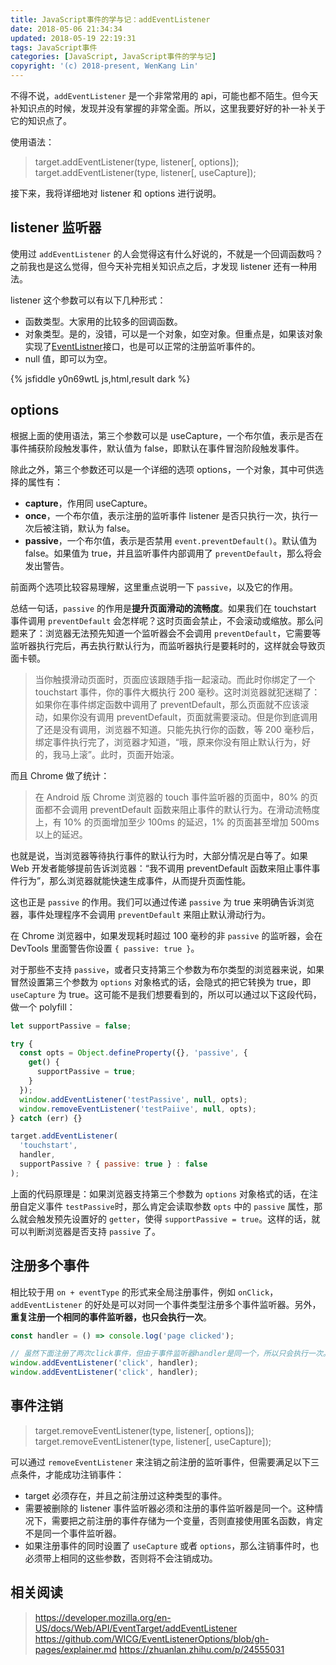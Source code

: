 ```yaml
---
title: JavaScript事件的学与记：addEventListener
date: 2018-05-06 21:34:34
updated: 2018-05-19 22:19:31
tags: JavaScript事件
categories: [JavaScript, JavaScript事件的学与记]
copyright: '(c) 2018-present, WenKang Lin'
---
```


不得不说，`addEventListener` 是一个非常常用的 api，可能也都不陌生。但今天补知识点的时候，发现并没有掌握的非常全面。所以，这里我要好好的补一补关于它的知识点了。

<!-- more -->

使用语法：

> target.addEventListener(type, listener[, options]);
> target.addEventListener(type, listener[, useCapture]);

接下来，我将详细地对 listener 和 options 进行说明。

## listener 监听器

使用过 `addEventListener` 的人会觉得这有什么好说的，不就是一个回调函数吗？之前我也是这么觉得，但今天补完相关知识点之后，才发现 listener 还有一种用法。

listener 这个参数可以有以下几种形式：

* 函数类型。大家用的比较多的回调函数。
* 对象类型。是的，没错，可以是一个对象，如空对象。但重点是，如果该对象实现了[EventListner][eventlistener]接口，也是可以正常的注册监听事件的。
* null 值，即可以为空。

{% jsfiddle y0n69wtL js,html,result dark %}

## options

根据上面的使用语法，第三个参数可以是 useCapture，一个布尔值，表示是否在事件捕获阶段触发事件，默认值为 false，即默认在事件冒泡阶段触发事件。

除此之外，第三个参数还可以是一个详细的选项 options，一个对象，其中可供选择的属性有：

* **capture**，作用同 useCapture。
* **once**，一个布尔值，表示注册的监听事件 listener 是否只执行一次，执行一次后被注销，默认为 false。
* **passive**，一个布尔值，表示是否禁用 `event.preventDefault()`。默认值为 false。如果值为 true，并且监听事件内部调用了 `preventDefault`，那么将会发出警告。

前面两个选项比较容易理解，这里重点说明一下 `passive`，以及它的作用。

总结一句话，`passive` 的作用是**提升页面滑动的流畅度**。如果我们在 touchstart 事件调用 `preventDefault` 会怎样呢？这时页面会禁止，不会滚动或缩放。那么问题来了：浏览器无法预先知道一个监听器会不会调用 `preventDefault`，它需要等监听器执行完后，再去执行默认行为，而监听器执行是要耗时的，这样就会导致页面卡顿。

> 当你触摸滑动页面时，页面应该跟随手指一起滚动。而此时你绑定了一个 touchstart 事件，你的事件大概执行 200 毫秒。这时浏览器就犯迷糊了：如果你在事件绑定函数中调用了 preventDefault，那么页面就不应该滚动，如果你没有调用 preventDefault，页面就需要滚动。但是你到底调用了还是没有调用，浏览器不知道。只能先执行你的函数，等 200 毫秒后，绑定事件执行完了，浏览器才知道，“哦，原来你没有阻止默认行为，好的，我马上滚”。此时，页面开始滚。

而且 Chrome 做了统计：

> 在 Android 版 Chrome 浏览器的 touch 事件监听器的页面中，80% 的页面都不会调用 preventDefault 函数来阻止事件的默认行为。在滑动流畅度上，有 10% 的页面增加至少 100ms 的延迟，1% 的页面甚至增加 500ms 以上的延迟。

也就是说，当浏览器等待执行事件的默认行为时，大部分情况是白等了。如果 Web 开发者能够提前告诉浏览器：“我不调用 preventDefault 函数来阻止事件事件行为”，那么浏览器就能快速生成事件，从而提升页面性能。

这也正是 `passive` 的作用。我们可以通过传递 `passive` 为 true 来明确告诉浏览器，事件处理程序不会调用 `preventDefault` 来阻止默认滑动行为。

在 Chrome 浏览器中，如果发现耗时超过 100 毫秒的非 `passive` 的监听器，会在 DevTools 里面警告你设置 `{ passive: true }`。

对于那些不支持 `passive`，或者只支持第三个参数为布尔类型的浏览器来说，如果冒然设置第三个参数为 `options` 对象格式的话，会隐式的把它转换为 true，即 `useCapture` 为 true。这可能不是我们想要看到的，所以可以通过以下这段代码，做一个 polyfill：

```js
let supportPassive = false;

try {
  const opts = Object.defineProperty({}, 'passive', {
    get() {
      supportPassive = true;
    }
  });
  window.addEventListener('testPassive', null, opts);
  window.removeEventListener('testPaiive', null, opts);
} catch (err) {}

target.addEventListener(
  'touchstart',
  handler,
  supportPassive ? { passive: true } : false
);
```

上面的代码原理是：如果浏览器支持第三个参数为 `options` 对象格式的话，在注册自定义事件 `testPassive`时，那么肯定会读取参数 `opts` 中的 `passive` 属性，那么就会触发预先设置好的 `getter`，使得 `supportPassive = true`。这样的话，就可以判断浏览器是否支持 `passive` 了。

## 注册多个事件

相比较于用 `on + eventType` 的形式来全局注册事件，例如 `onClick`，`addEventListener` 的好处是可以对同一个事件类型注册多个事件监听器。另外，**重复注册一个相同的事件监听器，也只会执行一次**。

```js
const handler = () => console.log('page clicked');

// 虽然下面注册了两次click事件，但由于事件监听器handler是同一个，所以只会执行一次。
window.addEventListener('click', handler);
window.addEventListener('click', handler);
```

## 事件注销

> target.removeEventListener(type, listener[, options]);
> target.removeEventListener(type, listener[, useCapture]);

可以通过 `removeEventListener` 来注销之前注册的监听事件，但需要满足以下三点条件，才能成功注销事件：

* target 必须存在，并且之前注册过这种类型的事件。
* 需要被删除的 listener 事件监听器必须和注册的事件监听器是同一个。这种情况下，需要把之前注册的事件存储为一个变量，否则直接使用匿名函数，肯定不是同一个事件监听器。
* 如果注册事件的同时设置了 `useCapture` 或者 `options`，那么注销事件时，也必须带上相同的这些参数，否则将不会注销成功。

## 相关阅读

> https://developer.mozilla.org/en-US/docs/Web/API/EventTarget/addEventListener
> https://github.com/WICG/EventListenerOptions/blob/gh-pages/explainer.md
> https://zhuanlan.zhihu.com/p/24555031

[eventlistener]: https://developer.mozilla.org/en-US/docs/Web/API/EventListener
